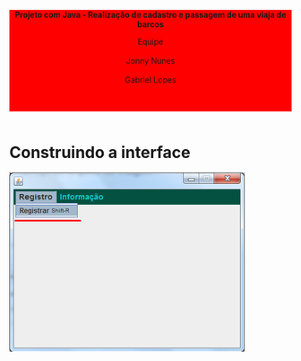 <html>
  
  <style>
     header{
      background-color: red;
    }
  </style>
   
  <header>
     
  <p><strong>Projeto com Java - Realização de cadastro e passagem de uma viaja de barcos</strong></p> 
  <p>Equipe<br></br>
   Jonny Nunes <br></br>
   Gabriel Lopes
  </p> <br></br>
  
  </header>
  <h1>Construindo a interface</h1>
  <img widht="200px" src="https://github.com/JonnyNunes/canoa123/blob/main/src/main/java/esbam/canoa123/img/TelaPrincipal.png" alt="TelaPrincipal" /> <br></br>
  
</html>

